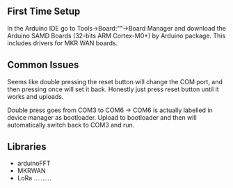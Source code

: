 ## First Time Setup 

In the Arduino IDE go to Tools->Board:""->Board Manager and download the Arduino SAMD Boards (32-bits ARM Cortex-M0+) by Arduino package. This includes drivers for MKR WAN boards. 

## Common Issues

Seems like double pressing the reset button will change the COM port, and then pressing once will set it back. Honestly just press reset button until it works and uploads. 

Double press goes from COM3 to COM6 -> COM6 is actually labelled in device manager as bootloader. Upload to bootloader and then will automatically switch back to COM3 and run.

## Libraries
- arduinoFFT
- MKRWAN
- LoRa ..........